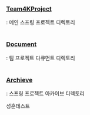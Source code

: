 ### [Team4KProject](https://github.com/AiaaS8-Team4K/MainProject/tree/main/Team4KProject)<br>
: 메인 스프링 프로젝트 디렉토리 <br>
<br>
### [Document](https://github.com/AiaaS8-Team4K/MainProject/tree/main/Document)<br>
: 팀 프로젝트 다큐먼트 디렉토리<br>
<br>
### [Archieve](https://github.com/AiaaS8-Team4K/MainProject/tree/main/Archieve)<br>
: 스프링 프로젝트 아카이브 디렉토리

성훈테스트